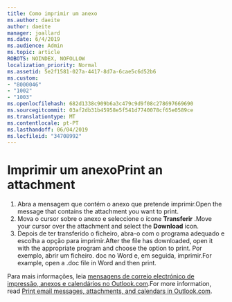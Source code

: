```yaml
---
title: Como imprimir um anexo
ms.author: daeite
author: daeite
manager: joallard
ms.date: 6/4/2019
ms.audience: Admin
ms.topic: article
ROBOTS: NOINDEX, NOFOLLOW
localization_priority: Normal
ms.assetid: 5e2f1581-027a-4417-8d7a-6cae5c6d52b6
ms.custom:
- "8000046"
- "1002"
- "1003"
ms.openlocfilehash: 682d1338c909b6a3c479c9d9f08c278697669690
ms.sourcegitcommit: 03af2db31b45958e5f541d7740078cf65e0589ce
ms.translationtype: MT
ms.contentlocale: pt-PT
ms.lasthandoff: 06/04/2019
ms.locfileid: "34708992"
---
```

# <a name="print-an-attachment"></a><span data-ttu-id="c4bfd-102">Imprimir um anexo</span><span class="sxs-lookup"><span data-stu-id="c4bfd-102">Print an attachment</span></span>

1. <span data-ttu-id="c4bfd-103">Abra a mensagem que contém o anexo que pretende imprimir.</span><span class="sxs-lookup"><span data-stu-id="c4bfd-103">Open the message that contains the attachment you want to print.</span></span>
2. <span data-ttu-id="c4bfd-104">Mova o cursor sobre o anexo e seleccione o ícone **Transferir** .</span><span class="sxs-lookup"><span data-stu-id="c4bfd-104">Move your cursor over the attachment and select the **Download** icon.</span></span>
3. <span data-ttu-id="c4bfd-105">Depois de ter transferido o ficheiro, abra-o com o programa adequado e escolha a opção para imprimir.</span><span class="sxs-lookup"><span data-stu-id="c4bfd-105">After the file has downloaded, open it with the appropriate program and choose the option to print.</span></span> <span data-ttu-id="c4bfd-106">Por exemplo, abrir um ficheiro. doc no Word e, em seguida, imprimir.</span><span class="sxs-lookup"><span data-stu-id="c4bfd-106">For example, open a .doc file in Word and then print.</span></span>

<span data-ttu-id="c4bfd-107">Para mais informações, leia [mensagens de correio electrónico de impressão, anexos e calendários no Outlook.com](https://go.microsoft.com/fwlink/?linkid=2021110&amp;clcid=0x409).</span><span class="sxs-lookup"><span data-stu-id="c4bfd-107">For more information, read [Print email messages, attachments, and calendars in Outlook.com](https://go.microsoft.com/fwlink/?linkid=2021110&amp;clcid=0x409).</span></span>